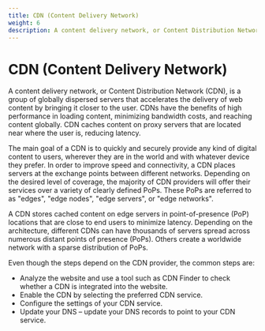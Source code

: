 ```yaml
---
title: CDN (Content Delivery Network)
weight: 6
description: A content delivery network, or Content Distribution Network (CDN), is a group of globally dispersed servers that accelerates the delivery of web content by bringing it closer to the user. CDNs have the benefits of high performance in loading content, minimizing bandwidth costs, and reaching content globally. CDN caches content on proxy servers that are located near where the user is, reducing latency.
---
```


# CDN (Content Delivery Network)

A content delivery network, or Content Distribution Network (CDN), is a group of globally dispersed servers that accelerates the delivery of web content by bringing it closer to the user. CDNs have the benefits of high performance in loading content, minimizing bandwidth costs, and reaching content globally. CDN caches content on proxy servers that are located near where the user is, reducing latency.

The main goal of a CDN is to quickly and securely provide any kind of digital content to users, wherever they are in the world and with whatever device they prefer. In order to improve speed and connectivity, a CDN places servers at the exchange points between different networks. Depending on the desired level of coverage, the majority of CDN providers will offer their services over a variety of clearly defined PoPs. These PoPs are referred to as "edges", "edge nodes", "edge servers", or "edge networks". 

A CDN stores cached content on edge servers in point-of-presence (PoP) locations that are close to end users to minimize latency. Depending on the architecture, different CDNs can have thousands of servers spread across numerous distant points of presence (PoPs). Others create a worldwide network with a sparse distribution of PoPs.

Even though the steps depend on the CDN provider, the common steps are:

- Analyze the website and use a tool such as CDN Finder to check whether a CDN is integrated into the website.
- Enable the CDN by selecting the preferred CDN service.
- Configure the settings of your CDN service.
- Update your DNS – update your DNS records to point to your CDN service.
